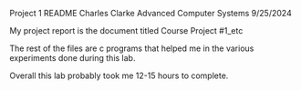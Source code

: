 Project 1 README 
Charles Clarke
Advanced Computer Systems
9/25/2024

My project report is the document titled Course Project #1_etc

The rest of the files are c programs that helped me in the various experiments done during this lab.

Overall this lab probably took me 12-15 hours to complete.

